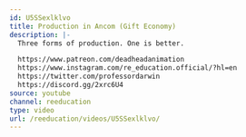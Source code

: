 ```yaml
---
id: U5SSexlklvo
title: Production in Ancom (Gift Economy)
description: |-
  Three forms of production. One is better.

  https://www.patreon.com/deadheadanimation
  https://www.instagram.com/re_education.official/?hl=en
  https://twitter.com/professordarwin
  https://discord.gg/2xrc6U4
source: youtube
channel: reeducation
type: video
url: /reeducation/videos/U5SSexlklvo/
---
```


